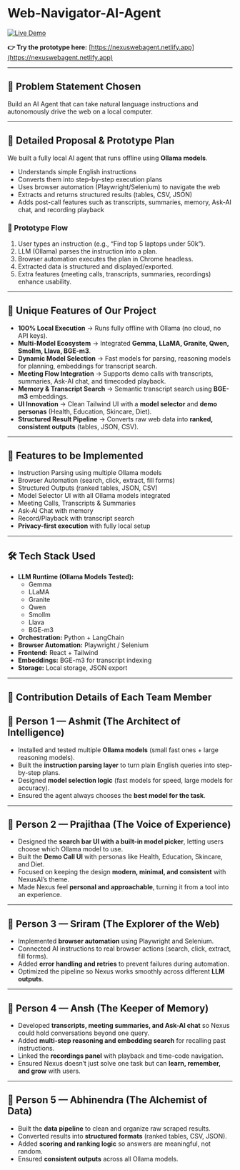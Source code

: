# Web-Navigator-AI-Agent

[![Live Demo](https://img.shields.io/badge/demo-online-brightgreen)](https://nexuswebagent.netlify.app)

**👉 Try the prototype here:** [https://nexuswebagent.netlify.app](https://nexuswebagent.netlify.app)

---

## 📌 Problem Statement Chosen
Build an AI Agent that can take natural language instructions and autonomously drive the web on a local computer.

---

## 📝 Detailed Proposal & Prototype Plan
We built a fully local AI agent that runs offline using **Ollama models**.

- Understands simple English instructions  
- Converts them into step-by-step execution plans  
- Uses browser automation (Playwright/Selenium) to navigate the web  
- Extracts and returns structured results (tables, CSV, JSON)  
- Adds post-call features such as transcripts, summaries, memory, Ask-AI chat, and recording playback  

### 🔄 Prototype Flow
1. User types an instruction (e.g., “Find top 5 laptops under 50k”).  
2. LLM (Ollama) parses the instruction into a plan.  
3. Browser automation executes the plan in Chrome headless.  
4. Extracted data is structured and displayed/exported.  
5. Extra features (meeting calls, transcripts, summaries, recordings) enhance usability.  

---

## 🌟 Unique Features of Our Project
- **100% Local Execution** → Runs fully offline with Ollama (no cloud, no API keys).  
- **Multi-Model Ecosystem** → Integrated **Gemma, LLaMA, Granite, Qwen, Smollm, Llava, BGE-m3**.  
- **Dynamic Model Selection** → Fast models for parsing, reasoning models for planning, embeddings for transcript search.  
- **Meeting Flow Integration** → Supports demo calls with transcripts, summaries, Ask-AI chat, and timecoded playback.  
- **Memory & Transcript Search** → Semantic transcript search using **BGE-m3** embeddings.  
- **UI Innovation** → Clean Tailwind UI with a **model selector** and **demo personas** (Health, Education, Skincare, Diet).  
- **Structured Result Pipeline** → Converts raw web data into **ranked, consistent outputs** (tables, JSON, CSV).  

---

## 🚀 Features to be Implemented
- Instruction Parsing using multiple Ollama models  
- Browser Automation (search, click, extract, fill forms)  
- Structured Outputs (ranked tables, JSON, CSV)  
- Model Selector UI with all Ollama models integrated  
- Meeting Calls, Transcripts & Summaries  
- Ask-AI Chat with memory  
- Record/Playback with transcript search  
- **Privacy-first execution** with fully local setup  

---

## 🛠 Tech Stack Used
- **LLM Runtime (Ollama Models Tested):**  
  - Gemma  
  - LLaMA  
  - Granite  
  - Qwen  
  - Smollm  
  - Llava  
  - BGE-m3  
- **Orchestration:** Python + LangChain  
- **Browser Automation:** Playwright / Selenium  
- **Frontend:** React + Tailwind  
- **Embeddings:** BGE-m3 for transcript indexing  
- **Storage:** Local storage, JSON export  

---

## 👥 Contribution Details of Each Team Member

## 👤 Person 1 — Ashmit (The Architect of Intelligence)  
- Installed and tested multiple **Ollama models** (small fast ones + large reasoning models).  
- Built the **instruction parsing layer** to turn plain English queries into step-by-step plans.  
- Designed **model selection logic** (fast models for speed, large models for accuracy).  
- Ensured the agent always chooses the **best model for the task**.  

---

## 👤 Person 2 — Prajithaa (The Voice of Experience)  
- Designed the **search bar UI with a built-in model picker**, letting users choose which Ollama model to use.  
- Built the **Demo Call UI** with personas like Health, Education, Skincare, and Diet.  
- Focused on keeping the design **modern, minimal, and consistent** with NexusAI’s theme.  
- Made Nexus feel **personal and approachable**, turning it from a tool into an experience.  

---

## 👤 Person 3 — Sriram (The Explorer of the Web)  
- Implemented **browser automation** using Playwright and Selenium.  
- Connected AI instructions to real browser actions (search, click, extract, fill forms).  
- Added **error handling and retries** to prevent failures during automation.  
- Optimized the pipeline so Nexus works smoothly across different **LLM outputs**.  

---

## 👤 Person 4 — Ansh (The Keeper of Memory)  
- Developed **transcripts, meeting summaries, and Ask-AI chat** so Nexus could hold conversations beyond one query.  
- Added **multi-step reasoning and embedding search** for recalling past instructions.  
- Linked the **recordings panel** with playback and time-code navigation.  
- Ensured Nexus doesn’t just solve one task but can **learn, remember, and grow** with users.  

---

## 👤 Person 5 — Abhinendra (The Alchemist of Data)  
- Built the **data pipeline** to clean and organize raw scraped results.  
- Converted results into **structured formats** (ranked tables, CSV, JSON).  
- Added **scoring and ranking logic** so answers are meaningful, not random.  
- Ensured **consistent outputs** across all Ollama models.  

